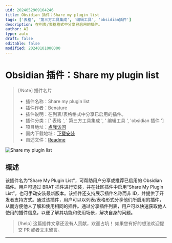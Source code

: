 ```yaml
---
uid: 2024052909164246
title: Obsidian 插件：Share my plugin list
tags: ['表格', '第三方工具集成', '编辑工具', 'obsidian插件']
description: 在列表/表格格式中分享已启用的插件。
author: AI
type: auto
draft: false
editable: false
modified: 20240101000000
---
```


# Obsidian 插件：Share my plugin list

> [!Note] 插件名片
> - 插件名称：Share my plugin list
> - 插件作者：Benature
> - 插件说明：在列表/表格格式中分享已启用的插件。
> - 插件分类：[' 表格 ', ' 第三方工具集成 ', ' 编辑工具 ', 'obsidian 插件 ']
> - 项目地址：[点我访问](https://github.com/Benature/obsidian-share-my-plugin-list)
> - 国内下载地址：[下载安装](https://pkmer.cn/products/plugin/pluginMarket/?share-my-plugin-list)
> - 自述文件：[Readme](https://ghproxy.net/https://raw.githubusercontent.com/Benature/obsidian-share-my-plugin-list/master/README.md)

![Share my plugin list](https://cdn.pkmer.cn/covers/share-my-plugin-list.gif!pkmer)

## 概述

该插件名为“Share My Plugin List”，可帮助用户分享或推荐已启用的 Obsidian 插件。用户可通过 BRAT 插件进行安装，并在社区插件中启用“Share My Plugin List”，也可手动安装最新版本。该插件还支持展示插件名称而非 ID，并提供了开发者支持方式。通过该插件，用户可以以列表/表格形式分享他们所启用的插件，从而方便他人了解和使用相同的插件。通过分享插件列表，用户可以快速获取他人使用的插件信息，以便了解其功能和使用场景，解决自身的问题。

> [!help]
> 这篇插件文章还没有人贡献，欢迎占坑！
> 如果您有好的想法欢迎提交 PR 或者文末留言。

---



